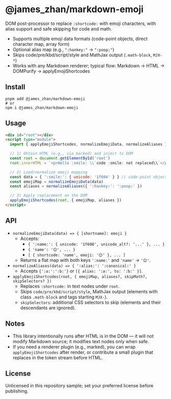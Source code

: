 # @james_zhan/markdown-emoji

DOM post-processor to replace `:shortcode:` with emoji characters, with alias support and safe skipping for code and math.

- Supports multiple emoji data formats (code-point objects, direct character map, array form)
- Optional alias map (e.g., `":hankey:"` → `":poop:"`)
- Skips code/pre/kbd/script/style and MathJax output (`.math-block`, `MJX-*`)
- Works with any Markdown renderer; typical flow: Markdown → HTML → DOMPurify → applyEmojiShortcodes

## Install

```
pnpm add @james_zhan/markdown-emoji
# or
npm i @james_zhan/markdown-emoji
```

## Usage

```html
<div id="root"></div>
<script type="module">
  import { applyEmojiShortcodes, normalizeEmojiData, normalizeAliases } from '@james_zhan/markdown-emoji'

  // 1) Obtain HTML (e.g., via marked) and inject to DOM
  const root = document.getElementById('root')
  root.innerHTML = `<p>Hello :smile: \\`code :smile: not replaced\\`</p>`

  // 2) Load/normalize emoji mapping
  const data = { ':smile:': { unicode: '1f604' } } // code-point object form
  const emojiMap = normalizeEmojiData(data)
  const aliases = normalizeAliases({ ':hankey:': ':poop:' })

  // 3) Apply replacement on the DOM
  applyEmojiShortcodes(root, { emojiMap, aliases })
</script>
```

## API

- `normalizeEmojiData(data) => { [shortname]: emoji }`
  - Accepts:
    - `{ ':name:': { unicode: '1f600', unicode_alt?: '...' }, ... }`
    - `{ 'name': '😊', ... }`
    - `[ { shortcode: 'name', emoji: '😊' }, ... ]`
  - Returns a flat map with both keys `':name:'` and `'name'` → `'😊'`.
- `normalizeAliases(data) => { ':alias:': ':canonical:' }`
  - Accepts `{':a:':':b:'}` or `[{ alias: ':a:', to: ':b:' }]`.
- `applyEmojiShortcodes(root, { emojiMap, aliases?, skipMath?, skipSelectors? })`
  - Replaces `:shortcode:` in text nodes under `root`.
  - Skips `code/pre/kbd/script/style`, MathJax output (elements with class `.math-block` and tags starting `MJX-`).
  - `skipSelectors`: additional CSS selectors to skip (elements and their descendants are ignored).

## Notes

- This library intentionally runs after HTML is in the DOM — it will not modify Markdown source; it modifies text nodes only when safe.
- If you need a renderer plugin (e.g., marked), you can wrap `applyEmojiShortcodes` after render, or contribute a small plugin that replaces in the token stream before HTML.

## License

Unlicensed in this repository sample; set your preferred license before publishing.

